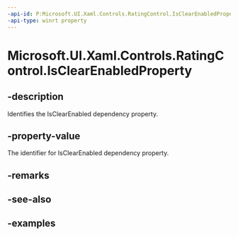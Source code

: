 ```yaml
---
-api-id: P:Microsoft.UI.Xaml.Controls.RatingControl.IsClearEnabledProperty
-api-type: winrt property
---
```

<!-- Property syntax.
public DependencyProperty IsClearEnabledProperty { get; }
-->

# Microsoft.UI.Xaml.Controls.RatingControl.IsClearEnabledProperty


## -description

Identifies the IsClearEnabled dependency property.


## -property-value

The identifier for IsClearEnabled dependency property.


## -remarks


## -see-also


## -examples


